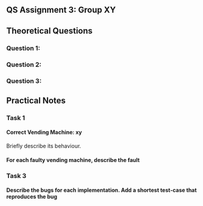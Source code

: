 ## QS Assignment 3: Group XY

## Theoretical Questions
### Question 1:

### Question 2:

### Question 3:

## Practical Notes

### Task 1

#### Correct Vending Machine: xy
Briefly describe its behaviour.

#### For each faulty vending machine, describe the fault

### Task 3

#### Describe the bugs for each implementation. Add a shortest test-case that reproduces the bug 
